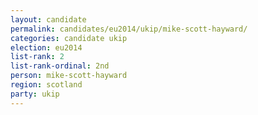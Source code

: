 ```yaml
---
layout: candidate
permalink: candidates/eu2014/ukip/mike-scott-hayward/
categories: candidate ukip
election: eu2014
list-rank: 2
list-rank-ordinal: 2nd
person: mike-scott-hayward
region: scotland
party: ukip
---
```

